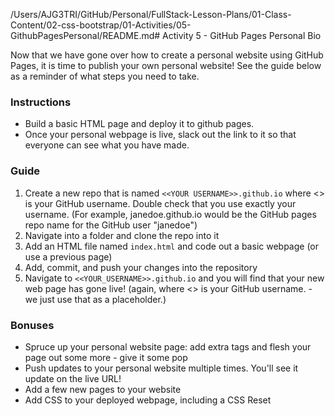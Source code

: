 /Users/AJG3TRI/GitHub/Personal/FullStack-Lesson-Plans/01-Class-Content/02-css-bootstrap/01-Activities/05-GithubPagesPersonal/README.md# Activity 5 - GitHub Pages Personal Bio

Now that we have gone over how to create a personal website using GitHub Pages, it is time to publish your own personal website! See the guide below as a reminder of what steps you need to take. 

### Instructions

* Build a basic HTML page and deploy it to github pages.
* Once your personal webpage is live, slack out the link to it so that everyone can see what you have made.

### Guide

1. Create a new repo that is named `<<YOUR USERNAME>>.github.io` where <<YOUR USERNAME>> is your GitHub username. Double check that you use exactly your username. (For example, janedoe.github.io would be the GitHub pages repo name for the GitHub user "janedoe")  
2. Navigate into a folder and clone the repo into it
3. Add an HTML file named `index.html` and code out a basic webpage (or use a previous page)
4. Add, commit, and push your changes into the repository
5. Navigate to `<<YOUR_USERNAME>>.github.io` and you will find that your new web page has gone live! (again, where <<YOUR USERNAME>> is your GitHub username. - we just use that as a placeholder.)

### Bonuses

* Spruce up your personal website page: add extra tags and flesh your page out some more - give it some pop
* Push updates to your personal website multiple times. You'll see it update on the live URL!
* Add a few new pages to your website
* Add CSS to your deployed webpage, including a CSS Reset
